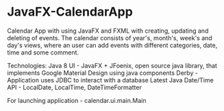 # JavaFX-CalendarApp

Calendar App with using JavaFX and FXML with creating, updating and deleting of events. The calendar consists of year's, month's, week's and day's views, where an user can add events with different categories, date, time and some comment. 

Technologies:
Java 8
UI - JavaFX + JFoenix, open source java library, that implements Google Material Design using java components
Derby - Application uses JDBC to interact with a database
Latest Java Date/Time API - LocalDate, LocalTime, DateTimeFormatter

For launching application - calendar.ui.main.Main  
